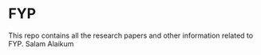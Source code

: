 # FYP
This repo contains all the research papers and other information related to FYP.
Salam Alaikum
